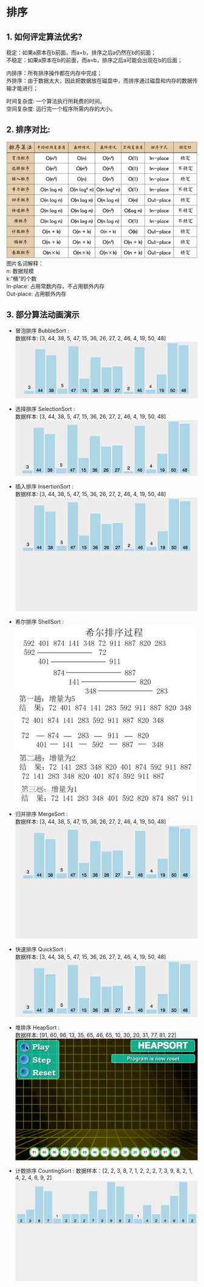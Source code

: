 # 排序
## 1. 如何评定算法优劣?
稳定：如果a原本在b前面，而a=b，排序之后a仍然在b的前面；  
不稳定：如果a原本在b的前面，而a=b，排序之后a可能会出现在b的后面；  

内排序：所有排序操作都在内存中完成；  
外排序：由于数据太大，因此把数据放在磁盘中，而排序通过磁盘和内存的数据传输才能进行；  

时间复杂度: 一个算法执行所耗费的时间。  
空间复杂度: 运行完一个程序所需内存的大小。  

## 2. 排序对比:
![排序对比](../pics/all_sort.png)  
图片名词解释：  
n: 数据规模  
k:“桶”的个数  
In-place: 占用常数内存，不占用额外内存  
Out-place: 占用额外内存  

## 3. 部分算法动画演示
* 冒泡排序   BubbleSort :  
数据样本: [3, 44, 38, 5, 47, 15, 36, 26, 27, 2, 46, 4, 19, 50, 48]  
![冒泡排序](../pics/bubble_sort.gif)  

* 选择排序   SelectionSort :  
数据样本: [3, 44, 38, 5, 47, 15, 36, 26, 27, 2, 46, 4, 19, 50, 48]  
![选择排序](../pics/selection_sort.gif)

* 插入排序   InsertionSort :  
数据样本: [3, 44, 38, 5, 47, 15, 36, 26, 27, 2, 46, 4, 19, 50, 48]  
![插入排序](../pics/insertion_sort.gif)

* 希尔排序   ShellSort :  
![希尔排序](../pics/shell_sort.png)

* 归并排序   MergeSort :  
数据样本: [3, 44, 38, 5, 47, 15, 36, 26, 27, 2, 46, 4, 19, 50, 48]  
![归并排序](../pics/merge_sort.gif)

* 快速排序   QuickSort :  
数据样本: [3, 44, 38, 5, 47, 15, 36, 26, 27, 2, 46, 4, 19, 50, 48]  
![快速排序](../pics/quick_sort.gif)

* 堆排序   HeapSort :  
数据样本: [91, 60, 96, 13, 35, 65, 46, 65, 10, 30, 20, 31, 77, 81, 22]  
![堆排序](../pics/heap_sort.gif)

* 计数排序  CountingSort :
数据样本：[2, 2, 3, 8, 7, 1, 2, 2, 2, 7, 3, 9, 8, 2, 1, 4, 2, 4, 6, 9, 2]  
![计数排序](../pics/counting_sort.gif)